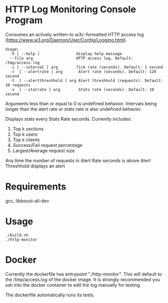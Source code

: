 # HTTP Log Monitoring Console Program
Consumes an actively written-to w3c-formatted HTTP access log (https://www.w3.org/Daemon/User/Config/Logging.html).

```
Usage:
  -h [ --help ]                display help message
  --file arg                   HTTP access log. Default: /tmp/access.log
  -i [ --interval ] arg        Tick rate (seconds). Default: 1 second
  -r  [ --alertrate ] arg       Alert rate (seconds). Default: 120 second
  -t  [ --alertthreshhold ] arg Alert threshhold (requests). Default: 10 requests
  -s  [ --statrate ] arg        Stats rate (seconds). Default: 10 second
```
  
Arguments less than or equal to 0 is undefined behavior.
Intervals being longer than the alert rate or stats rate is also undefined behavior.

Displays stats every Stats Rate seconds. Currently includes:
1. Top k sections
2. Top k users
3. Top k clients
4. Success/Fail request percentage
5. Largest/Average request size

Any time the number of requests in Alert Rate seconds is above Alert Threshhold displays an alert

# Requirements
gcc, libboost-all-dev

# Usage
```
./build.sh
./http-monitor
```

# Docker
Currently the dockerfile has entrypoint "./http-monitor". This will default to the /tmp/access.log of the docker image. It is strongly recommended you ssh into the docker container to edit the log manually for testing.

The dockerfile automatically runs its tests.
